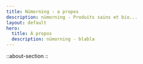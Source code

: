 ```yaml
---
title: Nümorning - a propos
description: nümorning - Produits sains et bio...
layout: default
hero:
  title: À propos
  description: nümorning - blabla
---
```


::about-section
::

